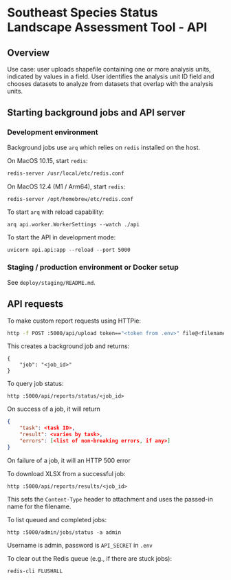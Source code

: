 # Southeast Species Status Landscape Assessment Tool - API

## Overview

Use case: user uploads shapefile containing one or more analysis units, indicated
by values in a field. User identifies the analysis unit ID field and chooses
datasets to analyze from datasets that overlap with the analysis units.

## Starting background jobs and API server

### Development environment

Background jobs use `arq` which relies on `redis` installed on the host.

On MacOS 10.15, start `redis`:

```bash
redis-server /usr/local/etc/redis.conf
```

On MacOS 12.4 (M1 / Arm64), start `redis`:

```bash
redis-server /opt/homebrew/etc/redis.conf
```

To start `arq` with reload capability:

```
arq api.worker.WorkerSettings --watch ./api
```

To start the API in development mode:

```
uvicorn api.api:app --reload --port 5000
```

### Staging / production environment or Docker setup

See `deploy/staging/README.md`.

## API requests

To make custom report requests using HTTPie:

```bash
http -f POST :5000/api/upload token=="<token from .env>" file@<filename>.zip
```

This creates a background job and returns:

```
{
    "job": "<job_id>"
}
```

To query job status:

```
http :5000/api/reports/status/<job_id>
```

On success of a job, it will return

```json
{
    "task": <task ID>,
    "result": <varies by task>,
    "errors": [<list of non-breaking errors, if any>]
}
```

On failure of a job, it will an HTTP 500 error

To download XLSX from a successful job:

```
http :5000/api/reports/results/<job_id>
```

This sets the `Content-Type` header to attachment and uses the passed-in name
for the filename.

To list queued and completed jobs:

```
http :5000/admin/jobs/status -a admin
```

Username is admin, password is `API_SECRET` in `.env`

To clear out the Redis queue (e.g., if there are stuck jobs):

```bash
redis-cli FLUSHALL
```
